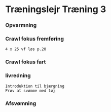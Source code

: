 # Træningslejr Træning 3

### Opvarmning
    

### Crawl fokus fremføring
    

    4 x 25 vf løs p.20

### Crawl fokus fart

### livredning
    Introduktion til bjærgning
    Prøv at svømme med tøj

### Afsvømning